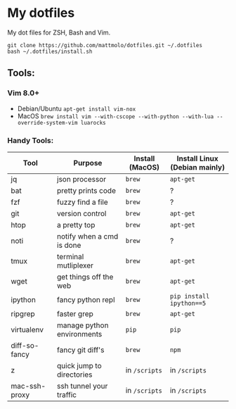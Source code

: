 My dotfiles
========

My dot files for ZSH, Bash and Vim.  

```
git clone https://github.com/mattmolo/dotfiles.git ~/.dotfiles  
bash ~/.dotfiles/install.sh
```

## Tools:
### Vim 8.0+
- Debian/Ubuntu `apt-get install vim-nox`
- MacOS `brew install vim --with-cscope --with-python --with-lua --override-system-vim luarocks`

### Handy Tools:
Tool             | Purpose | Install (MacOS) | Install Linux (Debian mainly)
-----------------| ------- | --------------- | -----------------------------
jq               | json processor | `brew` | `apt-get`
bat              | pretty prints code | `brew` | ?
fzf              | fuzzy find a file | `brew` | ?
git              | version control | `brew` | `apt-get`
htop             | a pretty top | `brew ` | `apt-get`
noti             | notify when a cmd is done | `brew` | ?
tmux             | terminal mutliplexer | `brew` | `apt-get`
wget             | get things off the web | `brew` | `apt-get`
ipython          | fancy python repl | `brew` | `pip install ipython==5`
ripgrep          | faster grep | `brew` | `apt-get`
virtualenv       | manage python environments | `pip` | `pip`
diff-so-fancy    | fancy git diff's | `brew` | `npm`
z                | quick jump to directories | in `/scripts` | in `/scripts`
mac-ssh-proxy    | ssh tunnel your traffic | in `/scripts` | in `/scripts`
